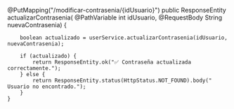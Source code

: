 @PutMapping("/modificar-contrasenia/{idUsuario}")
public ResponseEntity<String> actualizarContrasenia(
@PathVariable int idUsuario,
@RequestBody String nuevaContrasenia) {

        boolean actualizado = userService.actualizarContrasenia(idUsuario, nuevaContrasenia);

        if (actualizado) {
            return ResponseEntity.ok("✅ Contraseña actualizada correctamente.");
        } else {
            return ResponseEntity.status(HttpStatus.NOT_FOUND).body(" Usuario no encontrado.");
        }
    }